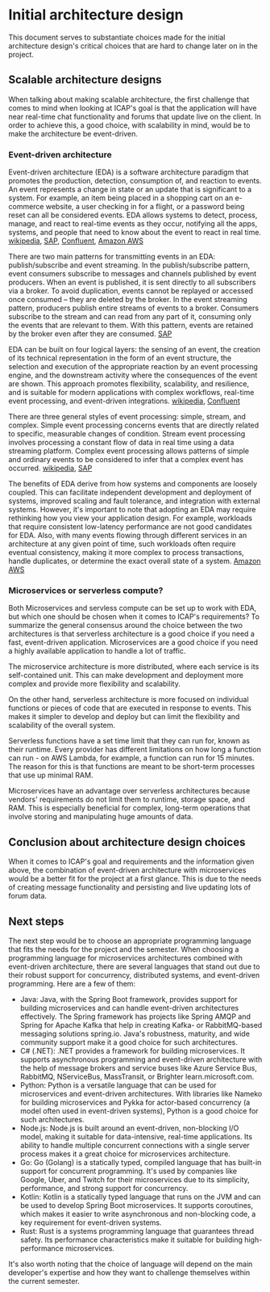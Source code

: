 # Initial architecture design
This document serves to substantiate choices made for the initial architecture design's critical choices that are hard to change later on in the project.

## Scalable architecture designs
When talking about making scalable architecture, the first challenge that comes to mind when looking at ICAP's goal is that the application will have near real-time chat functionality and forums that update live on the client. In order to achieve this, a good choice, with scalability in mind, would be to make the architecture be event-driven.

### Event-driven architecture
Event-driven architecture (EDA) is a software architecture paradigm that promotes the production, detection, consumption of, and reaction to events. An event represents a change in state or an update that is significant to a system. For example, an item being placed in a shopping cart on an e-commerce website, a user checking in for a flight, or a password being reset can all be considered events. EDA allows systems to detect, process, manage, and react to real-time events as they occur, notifying all the apps, systems, and people that need to know about the event to react in real time. [wikipedia](en.wikipedia.org), [SAP](sap.com), [Confluent](confluent.io), [Amazon AWS](aws.amazon.com)

There are two main patterns for transmitting events in an EDA: publish/subscribe and event streaming. In the publish/subscribe pattern, event consumers subscribe to messages and channels published by event producers. When an event is published, it is sent directly to all subscribers via a broker. To avoid duplication, events cannot be replayed or accessed once consumed – they are deleted by the broker. In the event streaming pattern, producers publish entire streams of events to a broker. Consumers subscribe to the stream and can read from any part of it, consuming only the events that are relevant to them. With this pattern, events are retained by the broker even after they are consumed. [SAP](sap.com)

EDA can be built on four logical layers: the sensing of an event, the creation of its technical representation in the form of an event structure, the selection and execution of the appropriate reaction by an event processing engine, and the downstream activity where the consequences of the event are shown. This approach promotes flexibility, scalability, and resilience, and is suitable for modern applications with complex workflows, real-time event processing, and event-driven integrations. [wikipedia](en.wikipedia.org), [Confluent](confluent.io)

There are three general styles of event processing: simple, stream, and complex. Simple event processing concerns events that are directly related to specific, measurable changes of condition. Stream event processing involves processing a constant flow of data in real time using a data streaming platform. Complex event processing allows patterns of simple and ordinary events to be considered to infer that a complex event has occurred. [wikipedia](en.wikipedia.org), [SAP](sap.com)

The benefits of EDA derive from how systems and components are loosely coupled. This can facilitate independent development and deployment of systems, improved scaling and fault tolerance, and integration with external systems. However, it's important to note that adopting an EDA may require rethinking how you view your application design. For example, workloads that require consistent low-latency performance are not good candidates for EDA. Also, with many events flowing through different services in an architecture at any given point of time, such workloads often require eventual consistency, making it more complex to process transactions, handle duplicates, or determine the exact overall state of a system. [Amazon AWS](aws.amazon.com)

### Microservices or serverless compute?
Both Microservices and servless compute can be set up to work with EDA, but which one should be chosen when it comes to ICAP's requirements? To summarize the general consensus around the choice between the two architectures is that serverless architecture is a good choice if you need a fast, event-driven application. Microservices are a good choice if you need a highly available application to handle a lot of traffic.

The microservice architecture is more distributed, where each service is its self-contained unit. This can make development and deployment more complex and provide more flexibility and scalability.

On the other hand, serverless architecture is more focused on individual functions or pieces of code that are executed in response to events. This makes it simpler to develop and deploy but can limit the flexibility and scalability of the overall system.

Serverless functions have a set time limit that they can run for, known as their runtime. Every provider has different limitations on how long a function can run - on AWS Lambda, for example, a function can run for 15 minutes. The reason for this is that functions are meant to be short-term processes that use up minimal RAM.

Microservices have an advantage over serverless architectures because vendors' requirements do not limit them to runtime, storage space, and RAM. This is especially beneficial for complex, long-term operations that involve storing and manipulating huge amounts of data.

## Conclusion about architecture design choices
When it comes to ICAP's goal and requirements and the information given above, the combination of event-driven architecture with microservices would be a better fit for the project at a first glance. This is due to the needs of creating message functionality and persisting and live updating lots of forum data. 

## Next steps
The next step would be to choose an appropriate programming language that fits the needs for the project and the semester. When choosing a programming language for microservices architectures combined with event-driven architecture, there are several languages that stand out due to their robust support for concurrency, distributed systems, and event-driven programming. Here are a few of them:

- Java: Java, with the Spring Boot framework, provides support for building microservices and can handle event-driven architectures effectively. The Spring framework has projects like Spring AMQP and Spring for Apache Kafka that help in creating Kafka- or RabbitMQ-based messaging solutions spring.io. Java's robustness, maturity, and wide community support make it a good choice for such architectures.
- C# (.NET): .NET provides a framework for building microservices. It supports asynchronous programming and event-driven architecture with the help of message brokers and service buses like Azure Service Bus, RabbitMQ, NServiceBus, MassTransit, or Brighter learn.microsoft.com.
- Python: Python is a versatile language that can be used for microservices and event-driven architectures. With libraries like Nameko for building microservices and Pykka for actor-based concurrency (a model often used in event-driven systems), Python is a good choice for such architectures.
- Node.js: Node.js is built around an event-driven, non-blocking I/O model, making it suitable for data-intensive, real-time applications. Its ability to handle multiple concurrent connections with a single server process makes it a great choice for microservices architecture.
- Go: Go (Golang) is a statically typed, compiled language that has built-in support for concurrent programming. It's used by companies like Google, Uber, and Twitch for their microservices due to its simplicity, performance, and strong support for concurrency.
- Kotlin: Kotlin is a statically typed language that runs on the JVM and can be used to develop Spring Boot microservices. It supports coroutines, which makes it easier to write asynchronous and non-blocking code, a key requirement for event-driven systems.
- Rust: Rust is a systems programming language that guarantees thread safety. Its performance characteristics make it suitable for building high-performance microservices.

It's also worth noting that the choice of language will depend on the main developer's expertise and how they want to challenge themselves within the current semester.

